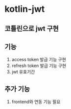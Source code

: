 # kotlin-jwt
## 코틀린으로 jwt 구현
## 기능
  1. access token 발급 기능 구현
  2. refresh token 발급 기능 구현
  3. jwt 유효기간
## 추가 기능
  1. frontend와 연동 기능 필요
